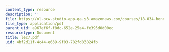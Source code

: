 ```yaml
---
content_type: resource
description: ''
file: https://ol-ocw-studio-app-qa.s3.amazonaws.com/courses/18-034-honors-differential-equations-spring-2004/4bf2d11f4c44e6399f03782fd83824fb_lec7.pdf
file_type: application/pdf
parent_uid: a967ef6f-f8dc-652e-25a4-fe395d0d00ec
resourcetype: Document
title: lec7.pdf
uid: 4bf2d11f-4c44-e639-9f03-782fd83824fb
---
```

